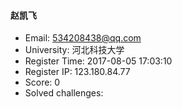 #### 赵凯飞  

* Email: 534208438@qq.com  
* University: 河北科技大学  
* Register Time: 2017-08-05 17:03:10  
* Register IP: 123.180.84.77  
* Score: 0  
* Solved challenges: 
